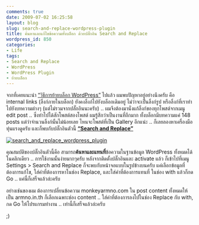 ```yaml
---
comments: true
date: 2009-07-02 16:25:58
layout: blog
slug: search-and-replace-wordpress-plugin
title: ค้นหาและแก้ไขข้อความทั้งบล็อก ด้วยปลั๊กอิน Search and Replace
wordpress_id: 850
categories:
- Life
tags:
- Search and Replace
- WordPress
- WordPress Plugin
- ย้ายบล็อก
---
```


จากที่เคยแนะนำ [“วิธีการย้ายบล็อก WordPress”](http://www.armno.in.th/20090624/%E0%B8%A7%E0%B8%B4%E0%B8%98%E0%B8%B5%E0%B8%81%E0%B8%B2%E0%B8%A3%E0%B8%A2%E0%B9%89%E0%B8%B2%E0%B8%A2%E0%B8%9A%E0%B8%A5%E0%B9%87%E0%B8%AD%E0%B8%81-wordpress) ไปแล้ว ผมพบปัญหาอยู่อย่างนึงครับ คือ internal links (ลิ้งก์ภายในบล็อก) ยังคงลิ้งก์ไปยังบล็อกเดิมอยู่ ไม่ว่าจะเป็นลิ้งก์รูป หรือลิ้งก์ที่เราทำไปยังบทความต่างๆ (แต่ไม่รวมจากปลั๊กอินนะครับ) .. ผมจึงต้องมานั่งแก้ลิ้งก์ของทุกโพสต์จากเมนู edit post .. ซึ่งทำไปได้สักโพสต์สองโพสต์ ผมรู้สึกว่าเป็นงานที่ถึกมาก ทั้งบล็อกมีบทความแค่ 148 posts แต่ว่าจำนวนลิ้งก์นั้นไม่น้อยเลย ไหนจะโพสต์ที่เป็น Gallery อีกแน่ะ .. ก็เลยลองหาเครื่องมือทุ่นแรงดูครับ และก็พบกับปลั๊กอินตัวนี้ **[“Search and Replace”](http://wordpress.org/extend/plugins/search-and-replace/)**

 

[![search_and_replace_wordpress_plugin](http://www.armno.in.th/wp-content/uploads/SearchandReplace_E319/search_and_replace_wordpress_plugin_thumb.png)](http://www.armno.in.th/wp-content/uploads/SearchandReplace_E319/search_and_replace_wordpress_plugin.png)

 

คุณสมบัติของปลั๊กอินตัวนี้คือ สามารถ**ค้นหาและแทนที่**ข้อความในฐานข้อมูล WordPress ทั้งหมดได้ในคลิกเดียว .. การใช้งานนั้นง่ายมากๆครับ หลังจากติดตั้งปลั๊กอินและ activate แล้ว ก็เข้าไปที่เมนู Settings > Search and Replace ก็จะพบกับหน้าจอแบบในรูปข้างบนครับ แค่เลือกข้อมูลที่ต้องการแก้ไข, ใส่คำที่ต้องการหาในช่อง Replace, และใส่คำที่ต้องการแทนที่ ในช่อง with แล้วก็กด Go .. แค่นี้ก็เสร็จแล้วล่ะครับ

 

อย่างเช่นของผม ต้องการเปลี่ยนข้อความ monkeyarmno.com ใน post content ทั้งหมดให้เป็น armno.in.th ก็เลือกเฉพาะช่อง content .. ใส่ค่าที่ต้องการลงไปในช่อง Replace กับ with, กด Go ให้โปรแกรมทำงาน .. เท่านี้ก็เสร็จแล้วล่ะครับ

 

;)
